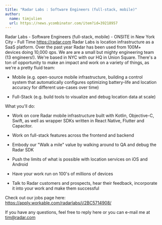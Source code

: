 ```yaml
---
title: "Radar Labs : Software Engineers (full-stack, mobile)"
author:
  name: timjulien
  url: https://news.ycombinator.com/item?id=39218957
---
```

Radar Labs - Software Engineers (full-stack, mobile) - ONSITE in New York City - Full Time <a href="https:&#x2F;&#x2F;radar.com" rel="nofollow">https:&#x2F;&#x2F;radar.com</a> Radar Labs is location infrastructure as a SaaS platform. Over the past year Radar has been used from 100M+ devices doing 10,000 qps. We are are a small but mighty engineering team (13 engineers!). We&#x27;re based in NYC with our HQ in Union Square.
There&#x27;s a ton of opportunity to make an impact and work on a variety of things, as we&#x27;re a pretty fluid team:

- Mobile (e.g. open-source mobile infrastructure, building a control system that automatically configures optimizing battery-life and location accuracy for different use-cases over time)

- Full-Stack (e.g. build tools to visualize and debug location data at scale)

What you&#x27;ll do:

- Work on core Radar mobile infrastructure built with Kotlin, Objective-C, Swift, as well as wrapper SDKs written in React Native, Flutter and Capacitor.

- Work on full-stack features across the frontend and backend

- Embody our &quot;Walk a mile&quot; value by walking around to QA and debug the Radar SDK

- Push the limits of what is possible with location services on iOS and Android

- Have your work run on 100&#x27;s of millions of devices

- Talk to Radar customers and prospects, hear their feedback, incorporate it into your work and make them successful

Check out our jobs page here: <a href="https:&#x2F;&#x2F;apply.workable.com&#x2F;radarlabs&#x2F;j&#x2F;2BC5714908&#x2F;" rel="nofollow">https:&#x2F;&#x2F;apply.workable.com&#x2F;radarlabs&#x2F;j&#x2F;2BC5714908&#x2F;</a>

If you have any questions, feel free to reply here or you can e-mail me at tim@radar.com
